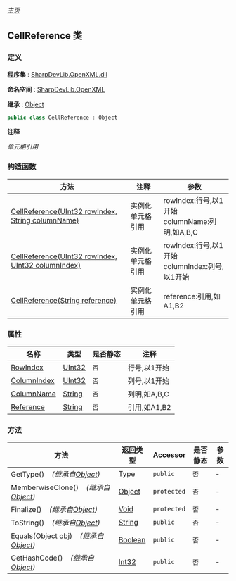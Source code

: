 ###### [主页](./Index.md "主页")

## CellReference 类

### 定义

**程序集** : [SharpDevLib.OpenXML.dll](./SharpDevLib.OpenXML.assembly.md "SharpDevLib.OpenXML.dll")

**命名空间** : [SharpDevLib.OpenXML](./SharpDevLib.OpenXML.namespace.md "SharpDevLib.OpenXML")

**继承** : [Object](https://learn.microsoft.com/en-us/dotnet/api/system.object "Object")

``` csharp
public class CellReference : Object
```

**注释**

*单元格引用*


### 构造函数

|方法|注释|参数|
|---|---|---|
|[CellReference(UInt32 rowIndex, String columnName)](./SharpDevLib.OpenXML.CellReference.ctor.UInt32.String.md "CellReference(UInt32 rowIndex, String columnName)")|实例化单元格引用|rowIndex:行号,以1开始<br>columnName:列明,如A,B,C|
|[CellReference(UInt32 rowIndex, UInt32 columnIndex)](./SharpDevLib.OpenXML.CellReference.ctor.UInt32.UInt32.md "CellReference(UInt32 rowIndex, UInt32 columnIndex)")|实例化单元格引用|rowIndex:行号,以1开始<br>columnIndex:列号,以1开始|
|[CellReference(String reference)](./SharpDevLib.OpenXML.CellReference.ctor.String.md "CellReference(String reference)")|实例化单元格引用|reference:引用,如A1,B2|


### 属性

|名称|类型|是否静态|注释|
|---|---|---|---|
|[RowIndex](./SharpDevLib.OpenXML.CellReference.RowIndex.md "RowIndex")|[UInt32](https://learn.microsoft.com/en-us/dotnet/api/system.uint32 "UInt32")|`否`|行号,以1开始|
|[ColumnIndex](./SharpDevLib.OpenXML.CellReference.ColumnIndex.md "ColumnIndex")|[UInt32](https://learn.microsoft.com/en-us/dotnet/api/system.uint32 "UInt32")|`否`|列号,以1开始|
|[ColumnName](./SharpDevLib.OpenXML.CellReference.ColumnName.md "ColumnName")|[String](https://learn.microsoft.com/en-us/dotnet/api/system.string "String")|`否`|列明,如A,B,C|
|[Reference](./SharpDevLib.OpenXML.CellReference.Reference.md "Reference")|[String](https://learn.microsoft.com/en-us/dotnet/api/system.string "String")|`否`|引用,如A1,B2|


### 方法

|方法|返回类型|Accessor|是否静态|参数|
|---|---|---|---|---|
|GetType()&nbsp;&nbsp;&nbsp;&nbsp;*(继承自[Object](https://learn.microsoft.com/en-us/dotnet/api/system.object "Object"))*|[Type](https://learn.microsoft.com/en-us/dotnet/api/system.type "Type")|`public`|`否`|-|
|MemberwiseClone()&nbsp;&nbsp;&nbsp;&nbsp;*(继承自[Object](https://learn.microsoft.com/en-us/dotnet/api/system.object "Object"))*|[Object](https://learn.microsoft.com/en-us/dotnet/api/system.object "Object")|`protected`|`否`|-|
|Finalize()&nbsp;&nbsp;&nbsp;&nbsp;*(继承自[Object](https://learn.microsoft.com/en-us/dotnet/api/system.object "Object"))*|[Void](https://learn.microsoft.com/en-us/dotnet/api/system.void "Void")|`protected`|`否`|-|
|ToString()&nbsp;&nbsp;&nbsp;&nbsp;*(继承自[Object](https://learn.microsoft.com/en-us/dotnet/api/system.object "Object"))*|[String](https://learn.microsoft.com/en-us/dotnet/api/system.string "String")|`public`|`否`|-|
|Equals(Object obj)&nbsp;&nbsp;&nbsp;&nbsp;*(继承自[Object](https://learn.microsoft.com/en-us/dotnet/api/system.object "Object"))*|[Boolean](https://learn.microsoft.com/en-us/dotnet/api/system.boolean "Boolean")|`public`|`否`|-|
|GetHashCode()&nbsp;&nbsp;&nbsp;&nbsp;*(继承自[Object](https://learn.microsoft.com/en-us/dotnet/api/system.object "Object"))*|[Int32](https://learn.microsoft.com/en-us/dotnet/api/system.int32 "Int32")|`public`|`否`|-|


